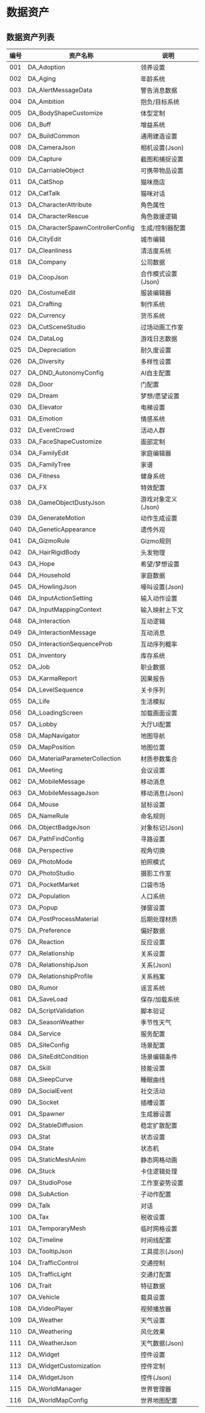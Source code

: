 # 数据资产

## 数据资产列表

| 编号 | 资产名称 | 说明 |
|------|---------|------|
| 001 | DA_Adoption | 领养设置 |
| 002 | DA_Aging | 年龄系统 |
| 003 | DA_AlertMessageData | 警告消息数据 |
| 004 | DA_Ambition | 抱负/目标系统 |
| 005 | DA_BodyShapeCustomize | 体型定制 |
| 006 | DA_Buff | 增益系统 |
| 007 | DA_BuildCommon | 通用建造设置 |
| 008 | DA_CameraJson | 相机设置(Json) |
| 009 | DA_Capture | 截图和捕捉设置 |
| 010 | DA_CarriableObject | 可携带物品设置 |
| 011 | DA_CatShop | 猫咪商店 |
| 012 | DA_CatTalk | 猫咪对话 |
| 013 | DA_CharacterAttribute | 角色属性 |
| 014 | DA_CharacterRescue | 角色救援逻辑 |
| 015 | DA_CharacterSpawnControllerConfig | 生成/控制器配置 |
| 016 | DA_CityEdit | 城市编辑 |
| 017 | DA_Cleanliness | 清洁度系统 |
| 018 | DA_Company | 公司数据 |
| 019 | DA_CoopJson | 合作模式设置(Json) |
| 020 | DA_CostumeEdit | 服装编辑器 |
| 021 | DA_Crafting | 制作系统 |
| 022 | DA_Currency | 货币系统 |
| 023 | DA_CutSceneStudio | 过场动画工作室 |
| 024 | DA_DataLog | 游戏日志数据 |
| 025 | DA_Depreciation | 耐久度设置 |
| 026 | DA_Diversity | 多样性设置 |
| 027 | DA_DND_AutonomyConfig | AI自主配置 |
| 028 | DA_Door | 门配置 |
| 029 | DA_Dream | 梦想/愿望设置 |
| 030 | DA_Elevator | 电梯设置 |
| 031 | DA_Emotion | 情感系统 |
| 032 | DA_EventCrowd | 活动人群 |
| 033 | DA_FaceShapeCustomize | 面部定制 |
| 034 | DA_FamilyEdit | 家庭编辑器 |
| 035 | DA_FamilyTree | 家谱 |
| 036 | DA_Fitness | 健身系统 |
| 037 | DA_FX | 特效配置 |
| 038 | DA_GameObjectDustyJson | 游戏对象定义(Json) |
| 039 | DA_GenerateMotion | 动作生成设置 |
| 040 | DA_GeneticAppearance | 遗传外观 |
| 041 | DA_GizmoRule | Gizmo规则 |
| 042 | DA_HairRigidBody | 头发物理 |
| 043 | DA_Hope | 希望/梦想设置 |
| 044 | DA_Household | 家庭数据 |
| 045 | DA_HowlingJson | 嚎叫设置(Json) |
| 046 | DA_InputActionSetting | 输入动作设置 |
| 047 | DA_InputMappingContext | 输入映射上下文 |
| 048 | DA_Interaction | 互动逻辑 |
| 049 | DA_InteractionMessage | 互动消息 |
| 050 | DA_InteractionSequenceProb | 互动序列概率 |
| 051 | DA_Inventory | 库存系统 |
| 052 | DA_Job | 职业数据 |
| 053 | DA_KarmaReport | 因果报告 |
| 054 | DA_LevelSequence | 关卡序列 |
| 055 | DA_Life | 生活模拟 |
| 056 | DA_LoadingScreen | 加载画面设置 |
| 057 | DA_Lobby | 大厅UI配置 |
| 058 | DA_MapNavigator | 地图导航 |
| 059 | DA_MapPosition | 地图位置 |
| 060 | DA_MaterialParameterCollection | 材质参数集合 |
| 061 | DA_Meeting | 会议设置 |
| 062 | DA_MobileMessage | 移动消息 |
| 063 | DA_MobileMessageJson | 移动消息(Json) |
| 064 | DA_Mouse | 鼠标设置 |
| 065 | DA_NameRule | 命名规则 |
| 066 | DA_ObjectBadgeJson | 对象标记(Json) |
| 067 | DA_PathFindConfig | 寻路设置 |
| 068 | DA_Perspective | 视角切换 |
| 069 | DA_PhotoMode | 拍照模式 |
| 070 | DA_PhotoStudio | 摄影工作室 |
| 071 | DA_PocketMarket | 口袋市场 |
| 072 | DA_Population | 人口系统 |
| 073 | DA_Popup | 弹窗设置 |
| 074 | DA_PostProcessMaterial | 后期处理材质 |
| 075 | DA_Preference | 偏好数据 |
| 076 | DA_Reaction | 反应设置 |
| 077 | DA_Relationship | 关系设置 |
| 078 | DA_RelationshipJson | 关系(Json) |
| 079 | DA_RelationshipProfile | 关系档案 |
| 080 | DA_Rumor | 谣言系统 |
| 081 | DA_SaveLoad | 保存/加载系统 |
| 082 | DA_ScriptValidation | 脚本验证 |
| 083 | DA_SeasonWeather | 季节性天气 |
| 084 | DA_Service | 服务配置 |
| 085 | DA_SiteConfig | 场景配置 |
| 086 | DA_SiteEditCondition | 场景编辑条件 |
| 087 | DA_Skill | 技能设置 |
| 088 | DA_SleepCurve | 睡眠曲线 |
| 089 | DA_SocialEvent | 社交活动 |
| 090 | DA_Socket | 插槽设置 |
| 091 | DA_Spawner | 生成器设置 |
| 092 | DA_StableDiffusion | 稳定扩散配置 |
| 093 | DA_Stat | 状态设置 |
| 094 | DA_State | 状态机 |
| 095 | DA_StaticMeshAnim | 静态网格动画 |
| 096 | DA_Stuck | 卡住逻辑处理 |
| 097 | DA_StudioPose | 工作室姿势设置 |
| 098 | DA_SubAction | 子动作配置 |
| 099 | DA_Talk | 对话 |
| 100 | DA_Tax | 税收设置 |
| 101 | DA_TemporaryMesh | 临时网格设置 |
| 102 | DA_Timeline | 时间线配置 |
| 103 | DA_TooltipJson | 工具提示(Json) |
| 104 | DA_TrafficControl | 交通控制 |
| 105 | DA_TrafficLight | 交通灯配置 |
| 106 | DA_Trait | 特征数据 |
| 107 | DA_Vehicle | 载具设置 |
| 108 | DA_VideoPlayer | 视频播放器 |
| 109 | DA_Weather | 天气设置 |
| 110 | DA_Weathering | 风化效果 |
| 111 | DA_WeatherJson | 天气数据(Json) |
| 112 | DA_Widget | 控件设置 |
| 113 | DA_WidgetCustomization | 控件定制 |
| 114 | DA_WidgetJson | 控件(Json) |
| 115 | DA_WorldManager | 世界管理器 |
| 116 | DA_WorldMapConfig | 世界地图配置 |